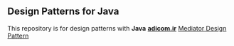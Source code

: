 Design Patterns for Java
-------------
This repository is for design patterns with **Java**
**[adicom.ir](http://www.adicom.ir/)**
[Mediator Design Pattern](http://www.github.com/adicomdotir/DasignPatternJava)
